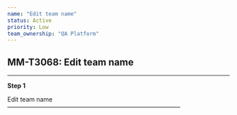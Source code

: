 ```yaml
---
name: "Edit team name"
status: Active
priority: Low
team_ownership: "QA Platform"
---
```


## MM-T3068: Edit team name

---

**Step 1**

Edit team name\
————————————————————————————
